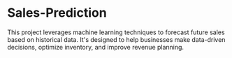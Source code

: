 # Sales-Prediction
This project leverages machine learning techniques to forecast future sales based on historical data. It's designed to help businesses make data-driven decisions, optimize inventory, and improve revenue planning.
